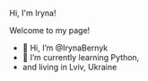 Hi, I'm Iryna!

Welcome to my page!
- 👋 Hi, I’m @IrynaBernyk
- 🌱 I’m currently learning Python,
- and living in Lviv, Ukraine 



<!---
IrynaBernyk/IrynaBernyk is a ✨ special ✨ repository because its `README.md` (this file) appears on your GitHub profile.
You can click the Preview link to take a look at your changes.
--->
